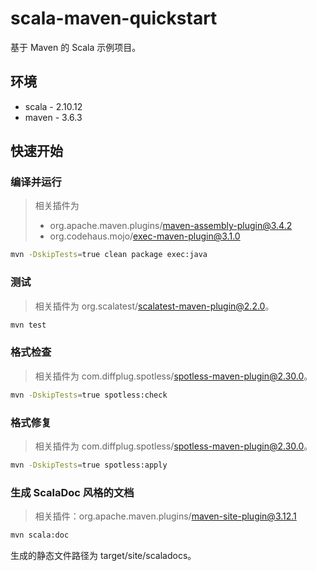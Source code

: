 # scala-maven-quickstart

基于 Maven 的 Scala 示例项目。

## 环境
- scala - 2.10.12
- maven - 3.6.3

## 快速开始

### 编译并运行

> 相关插件为
>  - org.apache.maven.plugins/maven-assembly-plugin@3.4.2
>  - org.codehaus.mojo/exec-maven-plugin@3.1.0

```bash
mvn -DskipTests=true clean package exec:java
```

### 测试

> 相关插件为 org.scalatest/scalatest-maven-plugin@2.2.0。

```bash
mvn test
```

### 格式检查

> 相关插件为 com.diffplug.spotless/spotless-maven-plugin@2.30.0。

```bash
mvn -DskipTests=true spotless:check
```

### 格式修复

> 相关插件为 com.diffplug.spotless/spotless-maven-plugin@2.30.0。

```bash
mvn -DskipTests=true spotless:apply
```

### 生成 ScalaDoc 风格的文档

> 相关插件：org.apache.maven.plugins/maven-site-plugin@3.12.1

```bash
mvn scala:doc
```

生成的静态文件路径为 target/site/scaladocs。

